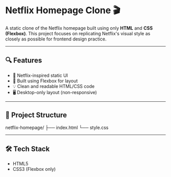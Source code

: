 # Netflix Homepage Clone 🎬

A static clone of the Netflix homepage built using only **HTML** and **CSS (Flexbox)**. This project focuses on replicating Netflix's visual style as closely as possible for frontend design practice.

---

## 🔍 Features

- 🎨 Netflix-inspired static UI
- 🧰 Built using Flexbox for layout
- 💡 Clean and readable HTML/CSS code
- 🖥️ Desktop-only layout (non-responsive)

---

## 📁 Project Structure

netflix-homepage/
├── index.html
└── style.css


---

## 🛠️ Tech Stack

- HTML5
- CSS3 (Flexbox only)
